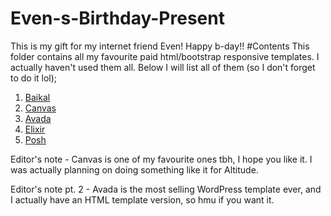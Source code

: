 # Even-s-Birthday-Present
This is my gift for my internet friend Even! Happy b-day!!
#Contents
This folder contains all my favourite paid html/bootstrap responsive templates. I actually haven't used them all. Below I will list all of them (so I don't forget to do it lol);
1. [Baikal](http://demo.themewagon.com/preview/bootstrap-4-startup-small-business-website-template)
2. [Canvas](https://themeforest.net/item/canvas-the-multipurpose-html5-template/9228123?s_rank=1) 
3. [Avada](https://avada.theme-fusion.com/)
4. [Elixir](https://themewagon.com/themes/elixir-elegant-html5-bootstrap-template-consultancy-agency-website/)
5. [Posh](https://themewagon.com/themes/posh-html5-bootstrap-4-template/)

Editor's note - Canvas is one of my favourite ones tbh, I hope you like it. I was actually planning on doing something like it for Altitude.

Editor's note pt. 2 - Avada is the most selling WordPress template ever, and I actually have an HTML template version, so hmu if you want it.
